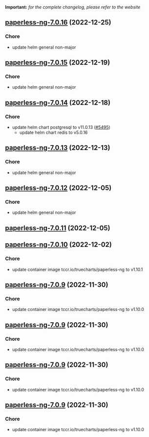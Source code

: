 **Important:**
*for the complete changelog, please refer to the website*




## [paperless-ng-7.0.16](https://github.com/truecharts/charts/compare/paperless-ng-7.0.15...paperless-ng-7.0.16) (2022-12-25)

### Chore

- update helm general non-major
  
  


## [paperless-ng-7.0.15](https://github.com/truecharts/charts/compare/paperless-ng-7.0.14...paperless-ng-7.0.15) (2022-12-19)

### Chore

- update helm general non-major
  
  


## [paperless-ng-7.0.14](https://github.com/truecharts/charts/compare/paperless-ng-7.0.13...paperless-ng-7.0.14) (2022-12-18)

### Chore

- update helm chart postgresql to v11.0.13 ([#5495](https://github.com/truecharts/charts/issues/5495))
  - update helm chart redis to v5.0.16
  
  


## [paperless-ng-7.0.13](https://github.com/truecharts/charts/compare/paperless-ng-7.0.12...paperless-ng-7.0.13) (2022-12-13)

### Chore

- update helm general non-major
  
  


## [paperless-ng-7.0.12](https://github.com/truecharts/charts/compare/paperless-ng-7.0.11...paperless-ng-7.0.12) (2022-12-05)

### Chore

- update helm general non-major
  
  


## [paperless-ng-7.0.11](https://github.com/truecharts/charts/compare/paperless-ng-7.0.10...paperless-ng-7.0.11) (2022-12-05)




## [paperless-ng-7.0.10](https://github.com/truecharts/charts/compare/paperless-ng-7.0.9...paperless-ng-7.0.10) (2022-12-02)

### Chore

- update container image tccr.io/truecharts/paperless-ng to v1.10.1
  
  


## [paperless-ng-7.0.9](https://github.com/truecharts/charts/compare/paperless-ng-7.0.6...paperless-ng-7.0.9) (2022-11-30)

### Chore

- update container image tccr.io/truecharts/paperless-ng to v1.10.0
  
  


## [paperless-ng-7.0.9](https://github.com/truecharts/charts/compare/paperless-ng-7.0.6...paperless-ng-7.0.9) (2022-11-30)

### Chore

- update container image tccr.io/truecharts/paperless-ng to v1.10.0
  
  


## [paperless-ng-7.0.9](https://github.com/truecharts/charts/compare/paperless-ng-7.0.6...paperless-ng-7.0.9) (2022-11-30)

### Chore

- update container image tccr.io/truecharts/paperless-ng to v1.10.0
  
  


## [paperless-ng-7.0.9](https://github.com/truecharts/charts/compare/paperless-ng-7.0.6...paperless-ng-7.0.9) (2022-11-30)

### Chore

- update container image tccr.io/truecharts/paperless-ng to v1.10.0
  
